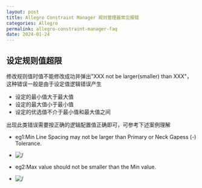 ```yaml
---
layout: post
title: Allegro Constraint Manager 规则管理器常见报错
categories: Allegro
permalink: allegro-constraint-manager-faq
date: 2024-01-24
---
```


## 设定规则值超限

修改规则值时值不能修改成功并弹出"XXX not be larger(smaller) than XXX"，这种错误一般是由于设定值逻辑错误产生

* 设定的最小值大于最大值
* 设定的最大值小于最小值
* 设定的优选值不介于最小值和最大值之间

出现此类错误需要按正确的逻辑配置值正确即可，可参考下述案例理解

* eg1:Min Line Spacing may not be larger than Primary or Neck Gapess (-) Tolerance.
* ![/](https://tiny-y.asia/images/blog/2024/allegro-constraint-manager-faq1.png)

* eg2:Max value should not be smaller than the Min value.
* ![/](https://tiny-y.asia/images/blog/2024/allegro-constraint-manager-faq2.png)